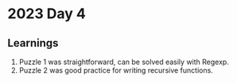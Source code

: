 # 2023 Day 4

## Learnings

1. Puzzle 1 was straightforward, can be solved easily with Regexp.
1. Puzzle 2 was good practice for writing recursive functions.

